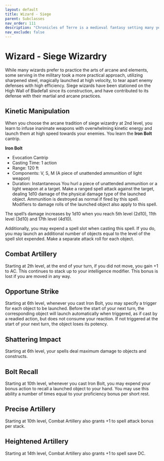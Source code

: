```yaml
---
layout: default
title: Wizard - Siege
parent: Subclasses
nav_order: 111
description: "Chronicles of Terre is a medieval fantasy setting many years in the writing."
nav_exclude: false
---
```


# Wizard - Siege Wizardry

While many wizards prefer to practice the arts of arcane and elements, some serving in the military took a more practical approach, utilizing sharpened steel, magically launched at high velocity, to tear apart enemy defenses with high efficiency. Siege wizards have been stationed on the High Wall of Bladefall since its construction, and have contributed to its defense with their martial and arcane practices.

## Kinetic Manipulation

When you choose the arcane tradition of siege wizardry at 2nd level, you learn to infuse inanimate weapons with overwhelming kinetic energy and launch them at high speed towards your enemies. You learn the **Iron Bolt** cantrip.

**Iron Bolt**
- Evocation Cantrip
- Casting Time: 1 action
- Range: 120 ft
- Components: V, S, M (A piece of unattended ammunition of light weapon)
- Duration: Instantaneous
You hurl a piece of unattended ammunition or a light weapon at a target. Make a ranged spell attack against the target, dealing 1d10 damage of the physical damage type of the launched object. Ammunition is destroyed as normal if fired by this spell. Modifiers to damage rolls of the launched object also apply to this spell.

The spell’s damage increases by 1d10 when you reach 5th level (2d10), 11th level (3d10) and 17th level (4d10).

Additionally, you may expend a spell slot when casting this spell. If you do, you may launch an additional number of objects equal to the level of the spell slot expended. Make a separate attack roll for each object.

## Combat Artillery

Starting at 2th level, at the end of your turn, if you did not move, you gain +1 to AC. This continues to stack up to your intelligence modifier. This bonus is lost if you are moved in any way.

## Opportune Strike

Starting at 6th level, whenever you cast Iron Bolt, you may specify a trigger for each object to be launched. Before the start of your next turn, the corresponding object will launch automatically when triggered, as if cast by a readied action, but does not consume your reaction. If not triggered at the start of your next turn, the object loses its potency.

## Shattering Impact

Starting at 6th level, your spells deal maximum damage to objects and constructs.

## Bolt Recall

Starting at 10th level, whenever you cast Iron Bolt, you may expend your bonus action to recall a launched object to your hand. You may use this ability a number of times equal to your proficiency bonus per short rest.

## Precise Artillery

Starting at 10th level, Combat Artillery also grants +1 to spell attack bonus per stack.

## Heightened Artillery

Starting at 14th level, Combat Artillery also grants +1 to spell save DC.